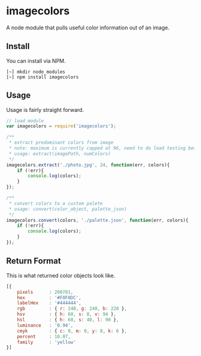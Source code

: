 
# imagecolors

A node module that pulls useful color information out of an image.

## Install

You can install via NPM.

```shell
[~] mkdir node_modules
[~] npm install imagecolors
```

## Usage

Usage is fairly straight forward.

```javascript
// load module
var imagecolors = require('imagecolors');

/**
 * extract predominant colors from image
 * note: maximum is currently capped at 96, need to do load testing before raising
 * usage: extract(imagePath, numColors)
 */
imagecolors.extract('./photo.jpg', 24, function(err, colors){
    if (!err){
        console.log(colors);
    }
});

/**
 * convert colors to a custom palete
 * usage: convert(color_object, palette_json)
 */
imagecolors.convert(colors, './palette.json', function(err, colors){
    if (!err){
        console.log(colors);
    }
});
```

## Return Format

This is what returned color objects look like.

```javascript
[{
    pixels      : 208781,
    hex         : '#F0F0DC',
    labelHex    : '#444444',
    rgb         : { r: 240, g: 240, b: 220 },
    hsv         : { h: 60, s: 8, v: 94 },
    hsl         : { h: 60, s: 40, l: 90 },
    luminance   : '0.94',
    cmyk        : { c: 0, m: 0, y: 8, k: 6 },
    percent     : 10.07,
    family      : 'yellow'
}]
```

<!--
## Miscellaneous Examples

A few examples of miscellaneous ways that you might use this data.

```javascript
// group colors by color family
var families = {};
colors.forEach(function(color){
    if (families[color.family] === undefined){
        families[color.family] = [];
    }
    families[color.family].push(color);
});
```
-->

